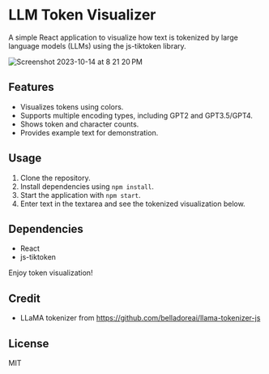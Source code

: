# LLM Token Visualizer

A simple React application to visualize how text is tokenized by large language models (LLMs) using the js-tiktoken library.

![Screenshot 2023-10-14 at 8 21 20 PM](https://github.com/guangyusong/llm-token-visualizer/assets/15316444/9cf94d0f-6159-4144-a0e9-a22ecc7039a6)

## Features

- Visualizes tokens using colors.
- Supports multiple encoding types, including GPT2 and GPT3.5/GPT4.
- Shows token and character counts.
- Provides example text for demonstration.

## Usage

1. Clone the repository.
2. Install dependencies using `npm install`.
3. Start the application with `npm start`.
4. Enter text in the textarea and see the tokenized visualization below.

## Dependencies

- React
- js-tiktoken

Enjoy token visualization!

## Credit

- LLaMA tokenizer from https://github.com/belladoreai/llama-tokenizer-js

## License

MIT
